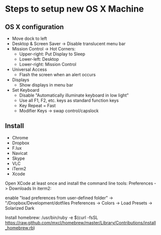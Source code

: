 # Steps to setup new OS X Machine

## OS X configuration
- Move dock to left
- Desktop & Screen Saver -> Disable translucent menu bar
- Mission Control -> Hot Corners:
  - Upper-right: Put Display to Sleep
  - Lower-left: Desktop
  - Lower-right: Mission Control
- Universal Access
  - Flash the screen when an alert occurs
- Displays
  - Show displays in menu bar
- Set Keyboard
  - Disable "Automatically illuminate keyboard in low light"
  - Use all F1, F2, etc. keys as standard function keys
  - Key Repeat = Fast
  - Modifier Keys -> swap control/capslock

## Install
- Chrome
- Dropbox
- F.lux
- Navicat
- Skype
- VLC
- iTerm2
- Xcode
 
Open XCode at least once and install the command line tools: Preferences -> Downloads
In iterm2:

   enable "load preferences from user-defined folder" -> "/Dropbox/Development/dotfiles
   Preferences -> Colors -> Load Presets -> Solarized Dark

Install homebrew:
  /usr/bin/ruby -e $(curl -fsSL https://raw.github.com/mxcl/homebrew/master/Library/Contributions/install_homebrew.rb)
